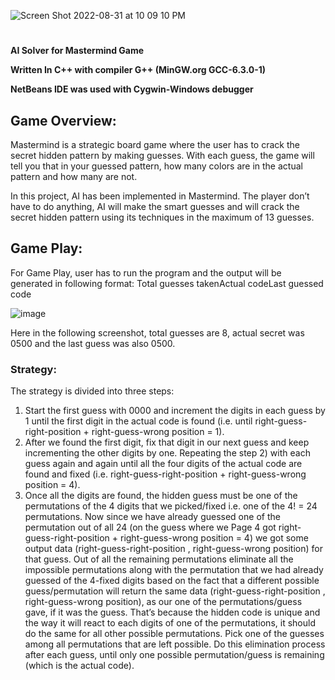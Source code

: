 ![Screen Shot 2022-08-31 at 10 09 10 PM](https://user-images.githubusercontent.com/85970478/187823766-04afc2fe-a3fb-4743-9059-29f03a00eb62.png)
#
**AI Solver for Mastermind Game**

**Written In C++ with compiler G++ (MinGW.org GCC-6.3.0-1)**

**NetBeans IDE was used with Cygwin-Windows debugger**

## Game Overview:

Mastermind is a strategic board game where the user has to crack the secret hidden pattern by making guesses. With each guess, the game will tell you that in your guessed pattern, how many colors are in the actual pattern and how many are not.

In this project, AI has been implemented in Mastermind. The player don’t have to do anything, AI will make the smart guesses and will crack the secret hidden pattern using its techniques in the maximum of 13 guesses.


## Game Play:

For Game Play, user has to run the program and the output will be generated in following format:
Total guesses taken<space>Actual code<space>Last guessed code

![image](https://user-images.githubusercontent.com/85970478/187822808-1a99801a-6390-4b07-a9fc-23a355d59f0a.png)

Here in the following screenshot, total guesses are 8, actual secret was 0500 and the last guess was also 0500.

### Strategy:

The strategy is divided into three steps:
1) Start the first guess with 0000 and increment the digits in each guess by 1 until the first digit in the actual code is found (i.e. until right-guess-right-position + right-guess-wrong position = 1).
2) After we found the first digit, fix that digit in our next guess and keep incrementing the other digits by one. Repeating the step 2) with each guess again and again until all the four digits of the actual code are found and fixed (i.e. right-guess-right-position + right-guess-wrong position = 4).
3) Once all the digits are found, the hidden guess must be one of the permutations of the 4 digits that we picked/fixed i.e. one of the 4! = 24 permutations. Now since we have already guessed one of the permutation out of all 24 (on the guess where we
Page 4
got right-guess-right-position + right-guess-wrong position = 4) we got some output data (right-guess-right-position , right-guess-wrong position) for that guess. Out of all the remaining permutations eliminate all the impossible permutations along with the permutation that we had already guessed of the 4-fixed digits based on the fact that a different possible guess/permutation will return the same data (right-guess-right-position , right-guess-wrong position), as our one of the permutations/guess gave, if it was the guess. That’s because the hidden code is unique and the way it will react to each digits of one of the permutations, it should do the same for all other possible permutations. Pick one of the guesses among all permutations that are left possible. Do this elimination process after each guess, until only one possible permutation/guess is remaining (which is the actual code).
